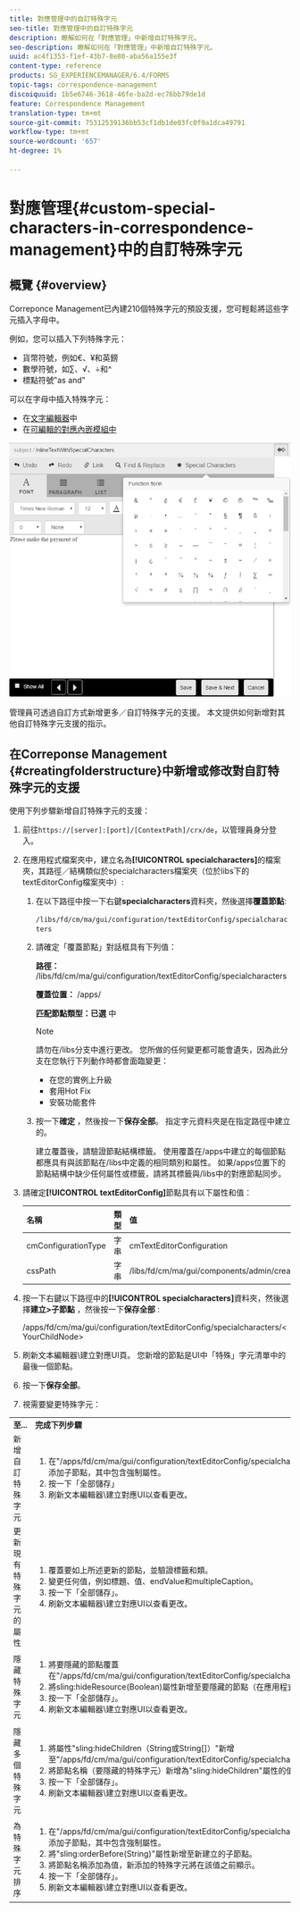 ```yaml
---
title: 對應管理中的自訂特殊字元
seo-title: 對應管理中的自訂特殊字元
description: 瞭解如何在「對應管理」中新增自訂特殊字元。
seo-description: 瞭解如何在「對應管理」中新增自訂特殊字元。
uuid: ac4f1353-f1ef-43b7-8e80-aba56a155e3f
content-type: reference
products: SG_EXPERIENCEMANAGER/6.4/FORMS
topic-tags: correspondence-management
discoiquuid: 1b5e6746-3618-46fe-ba2d-ec76bb79de1d
feature: Correspondence Management
translation-type: tm+mt
source-git-commit: 75312539136bb53cf1db1de03fc0f9a1dca49791
workflow-type: tm+mt
source-wordcount: '657'
ht-degree: 1%

---
```



# 對應管理{#custom-special-characters-in-correspondence-management}中的自訂特殊字元

## 概覽 {#overview}

Correponce Management已內建210個特殊字元的預設支援，您可輕鬆將這些字元插入字母中。

例如，您可以插入下列特殊字元：

* 貨幣符號，例如€、¥和英鎊
* 數學符號，如∑、√、÷和^
* 標點符號‟as and&quot;

可以在字母中插入特殊字元：

* 在[文字編輯器](/help/forms/using/document-fragments.md#createtext)中
* 在[可編輯的對應內嵌模組中](/help/forms/using/create-correspondence.md#managecontent)

![特殊字元線模組](assets/specialcharactersinlinemodule.png)

管理員可透過自訂方式新增更多／自訂特殊字元的支援。 本文提供如何新增對其他自訂特殊字元支援的指示。

## 在Correponse Management {#creatingfolderstructure}中新增或修改對自訂特殊字元的支援

使用下列步驟新增自訂特殊字元的支援：

1. 前往`https://[server]:[port]/[ContextPath]/crx/de`，以管理員身分登入。
1. 在應用程式檔案夾中，建立名為&#x200B;**[!UICONTROL specialcharacters]**&#x200B;的檔案夾，其路徑／結構類似於specialcharacters檔案夾（位於libs下的textEditorConfig檔案夾中）:

   1. 在以下路徑中按一下右鍵&#x200B;**specialcharacters**&#x200B;資料夾，然後選擇&#x200B;**覆蓋節點**:

      `/libs/fd/cm/ma/gui/configuration/textEditorConfig/specialcharacters`

   1. 請確定「覆蓋節點」對話框具有下列值：

      **路徑：** /libs/fd/cm/ma/gui/configuration/textEditorConfig/specialcharacters

      **覆蓋位置：** /apps/

      **匹配節點類型：已選** 中

      >[!NOTE]
      >
      >請勿在/libs分支中進行更改。 您所做的任何變更都可能會遺失，因為此分支在您執行下列動作時都會面臨變更：
      >
      >* 在您的實例上升級
      >* 套用Hot Fix
      >* 安裝功能套件


   1. 按一下&#x200B;**確定** ，然後按一下&#x200B;**保存全部**。 指定字元資料夾是在指定路徑中建立的。

      建立覆蓋後，請驗證節點結構標籤。 使用覆蓋在/apps中建立的每個節點都應具有與該節點在/libs中定義的相同類別和屬性。 如果/apps位置下的節點結構中缺少任何屬性或標籤，請將其標籤與/libs中的對應節點同步。

1. 請確定&#x200B;**[!UICONTROL textEditorConfig]**&#x200B;節點具有以下屬性和值：

   | 名稱 | 類型 | 值 |
   |---|---|---|
   | cmConfigurationType | 字串 | cmTextEditorConfiguration |
   | cssPath | 字串 | /libs/fd/cm/ma/gui/components/admin/createasset/textcontrol/clientlibs/textcontrol |

1. 按一下右鍵以下路徑中的&#x200B;**[!UICONTROL specialcharacters]**&#x200B;資料夾，然後選擇&#x200B;**建立>子節點** ，然後按一下&#x200B;**保存全部** :

   /apps/fd/cm/ma/gui/configuration/textEditorConfig/specialcharacters/&lt;YourChildNode>

1. 刷新文本編輯器\建立對應UI頁。 您新增的節點是UI中「特殊」字元清單中的最後一個節點。
1. 按一下&#x200B;**保存全部**。
1. 視需要變更特殊字元：

<table> 
 <tbody> 
  <tr> 
   <td><strong>至...</strong></td> 
   <td><strong>完成下列步驟</strong></td> 
  </tr> 
  <tr> 
   <td>新增自訂特殊字元</td> 
   <td> 
    <ol> 
     <li>在"/apps/fd/cm/ma/gui/configuration/textEditorConfig/specialcharacters"下添加子節點，其中包含強制屬性。</li> 
     <li>按一下「全部儲存」</li> 
     <li>刷新文本編輯器\建立對應UI以查看更改。</li> 
    </ol> </td> 
  </tr> 
  <tr> 
   <td>更新現有特殊字元的屬性</td> 
   <td> 
    <ol> 
     <li>覆蓋要如上所述更新的節點，並驗證標籤和類。</li> 
     <li>變更任何值，例如標題、值、endValue和multipleCaption。 </li> 
     <li>按一下「全部儲存」。 </li> 
     <li>刷新文本編輯器\建立對應UI以查看更改。</li> 
    </ol> </td> 
  </tr> 
  <tr> 
   <td>隱藏特殊字元</td> 
   <td> 
    <ol> 
     <li>將要隱藏的節點覆蓋在"/apps/fd/cm/ma/gui/configuration/textEditorConfig/specialcharacters"下</li> 
     <li>將sling:hideResource(Boolean)屬性新增至要隱藏的節點（在應用程式下）。 </li> 
     <li>按一下「全部儲存」。 </li> 
     <li>刷新文本編輯器\建立對應UI以查看更改。<br /> </li> 
    </ol> </td> 
  </tr> 
  <tr> 
   <td>隱藏多個特殊字元</td> 
   <td> 
    <ol> 
     <li>將屬性"sling:hideChildren（String或String[]）"新增至"/apps/fd/cm/ma/gui/configuration/textEditorConfig/specialcharacters"。 </li> 
     <li>將節點名稱（要隱藏的特殊字元）新增為"sling:hideChildren"屬性的值。 </li> 
     <li>按一下「全部儲存」。 </li> 
     <li>刷新文本編輯器\建立對應UI以查看更改。<br /> </li> 
    </ol> </td> 
  </tr> 
  <tr> 
   <td>為特殊字元排序</td> 
   <td> 
    <ol> 
     <li>在"/apps/fd/cm/ma/gui/configuration/textEditorConfig/specialcharacters"下添加子節點，其中包含強制屬性。 </li> 
     <li>將"sling:orderBefore(String)"屬性新增至新建立的子節點。 </li> 
     <li>將節點名稱添加為值，新添加的特殊字元將在該值之前顯示。 </li> 
     <li>按一下「全部儲存」。 </li> 
     <li>刷新文本編輯器\建立對應UI以查看更改。<br /> </li> 
    </ol> </td> 
  </tr> 
 </tbody> 
</table>

